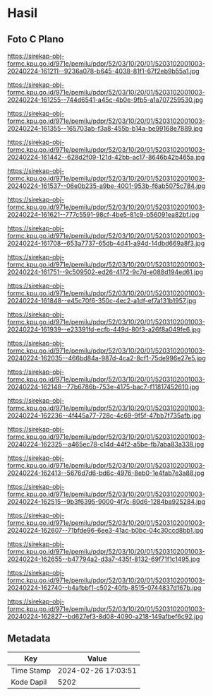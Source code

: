 # Hasil

## Foto C Plano

https://sirekap-obj-formc.kpu.go.id/971e/pemilu/pdpr/52/03/10/20/01/5203102001003-20240224-161211--9236a078-b645-4038-81f1-67f2eb9b55a1.jpg

https://sirekap-obj-formc.kpu.go.id/971e/pemilu/pdpr/52/03/10/20/01/5203102001003-20240224-161255--744d6541-a45c-4b0e-9fb5-a1a707259530.jpg

https://sirekap-obj-formc.kpu.go.id/971e/pemilu/pdpr/52/03/10/20/01/5203102001003-20240224-161355--165703ab-f3a8-455b-b14a-be99168e7889.jpg

https://sirekap-obj-formc.kpu.go.id/971e/pemilu/pdpr/52/03/10/20/01/5203102001003-20240224-161442--628d2f09-121d-42bb-ac17-8646b42b465a.jpg

https://sirekap-obj-formc.kpu.go.id/971e/pemilu/pdpr/52/03/10/20/01/5203102001003-20240224-161537--06e0b235-a9be-4001-953b-f6ab5075c784.jpg

https://sirekap-obj-formc.kpu.go.id/971e/pemilu/pdpr/52/03/10/20/01/5203102001003-20240224-161621--777c5591-98cf-4be5-81c9-b56091ea82bf.jpg

https://sirekap-obj-formc.kpu.go.id/971e/pemilu/pdpr/52/03/10/20/01/5203102001003-20240224-161708--653a7737-65db-4d41-a94d-14dbd669a8f3.jpg

https://sirekap-obj-formc.kpu.go.id/971e/pemilu/pdpr/52/03/10/20/01/5203102001003-20240224-161751--9c509502-ed26-4172-9c7d-e088d194ed61.jpg

https://sirekap-obj-formc.kpu.go.id/971e/pemilu/pdpr/52/03/10/20/01/5203102001003-20240224-161848--e45c70f6-350c-4ec2-a1df-ef7a131b1957.jpg

https://sirekap-obj-formc.kpu.go.id/971e/pemilu/pdpr/52/03/10/20/01/5203102001003-20240224-161939--e23391fd-ecfb-449d-80f3-a26f8a049fe6.jpg

https://sirekap-obj-formc.kpu.go.id/971e/pemilu/pdpr/52/03/10/20/01/5203102001003-20240224-162035--466bd84a-987d-4ca2-8cf1-75de996e27e5.jpg

https://sirekap-obj-formc.kpu.go.id/971e/pemilu/pdpr/52/03/10/20/01/5203102001003-20240224-162148--77b6786b-753e-4175-bac7-f11817452610.jpg

https://sirekap-obj-formc.kpu.go.id/971e/pemilu/pdpr/52/03/10/20/01/5203102001003-20240224-162236--4f445a77-728c-4c69-9f5f-47bb7f735afb.jpg

https://sirekap-obj-formc.kpu.go.id/971e/pemilu/pdpr/52/03/10/20/01/5203102001003-20240224-162325--a465ec78-c14d-44f2-a5be-fb7aba83a338.jpg

https://sirekap-obj-formc.kpu.go.id/971e/pemilu/pdpr/52/03/10/20/01/5203102001003-20240224-162413--5676d7d6-bd6c-4976-8eb0-1e4fab7e3a88.jpg

https://sirekap-obj-formc.kpu.go.id/971e/pemilu/pdpr/52/03/10/20/01/5203102001003-20240224-162515--9b3f6395-9000-4f7c-80d6-1284ba925284.jpg

https://sirekap-obj-formc.kpu.go.id/971e/pemilu/pdpr/52/03/10/20/01/5203102001003-20240224-162607--71bfde96-6ee3-41ac-b0bc-04c30ccd8bb1.jpg

https://sirekap-obj-formc.kpu.go.id/971e/pemilu/pdpr/52/03/10/20/01/5203102001003-20240224-162655--b47794a2-d3a7-435f-8132-69f71f1c1495.jpg

https://sirekap-obj-formc.kpu.go.id/971e/pemilu/pdpr/52/03/10/20/01/5203102001003-20240224-162740--b4afbbf1-c502-40fb-8515-0744837d167b.jpg

https://sirekap-obj-formc.kpu.go.id/971e/pemilu/pdpr/52/03/10/20/01/5203102001003-20240224-162827--bd627ef3-8d08-4090-a218-149afbef6c92.jpg


## Metadata

| Key        | Value               |
| ---------- | ------------------- |
| Time Stamp | 2024-02-26 17:03:51 |
| Kode Dapil | 5202                |



